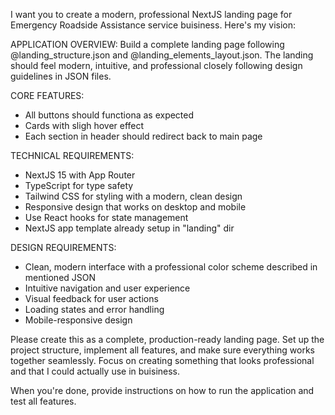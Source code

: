 I want you to create a modern, professional NextJS landing page for Emergency Roadside Assistance service buisiness. Here's my vision:

APPLICATION OVERVIEW:
Build a complete landing page following @landing_structure.json and @landing_elements_layout.json. The landing should feel modern, intuitive, and professional closely following design guidelines in JSON files.

CORE FEATURES:

- All buttons should functiona as expected
- Cards with sligh hover effect
- Each section in header should redirect back to main page

TECHNICAL REQUIREMENTS:

- NextJS 15 with App Router
- TypeScript for type safety
- Tailwind CSS for styling with a modern, clean design
- Responsive design that works on desktop and mobile
- Use React hooks for state management
- NextJS app template already setup in "landing" dir

DESIGN REQUIREMENTS:

- Clean, modern interface with a professional color scheme described in mentioned JSON
- Intuitive navigation and user experience
- Visual feedback for user actions
- Loading states and error handling
- Mobile-responsive design

Please create this as a complete, production-ready landing page. Set up the project structure, implement all features, and make sure everything works together seamlessly. Focus on creating something that looks professional and that I could actually use in buisiness.

When you're done, provide instructions on how to run the application and test all features.